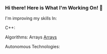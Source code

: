### Hi there! Here is What I'm Working On! 👋

<!--
**13RUS/13RUS** is a ✨ _special_ ✨ repository because its `README.md` (this file) appears on your GitHub profile.
-->

I'm improving my skills In:

C++:


Algorithms:
Arrays [Arrays](https://github.com/13RUS/LeetCodeProblems/tree/main/Array)

Autonomous Technologies:

